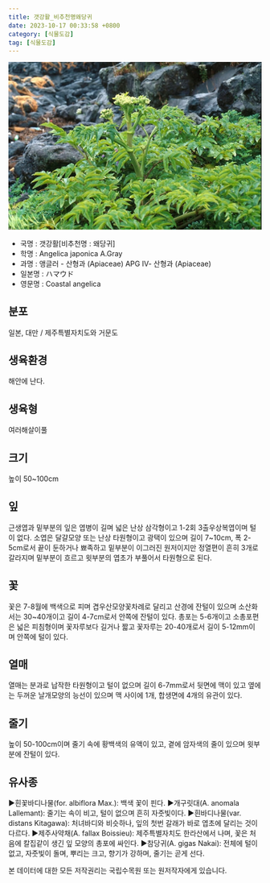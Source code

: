 ```yaml
---
title: 갯강활_비추천명왜당귀
date: 2023-10-17 00:33:58 +0800
category: [식물도감]
tag: [식물도감]
---
```




![갯강활[비추천명 : 왜당귀]](/assets/img/fileUpload/plants/basic/Umbelliferae/Angelica/7336/7336_1_th2.jpg)
- 국명 : 갯강활[비추천명 : 왜당귀]
- 학명 : Angelica japonica A.Gray
- 과명 : 앵글러 - 산형과 (Apiaceae) APG Ⅳ- 산형과 (Apiaceae)
- 일본명 : ハマウド
- 영문명 : Coastal angelica


## 분포
일본, 대만 / 제주특별자치도와 거문도
## 생육환경
해안에 난다.
## 생육형
여러해살이풀 
## 크기
높이 50~100cm
## 잎
근생엽과 밑부분의 잎은 엽병이 길며 넓은 난상 삼각형이고 1-2회 3출우상복엽이며 털이 없다. 소엽은 달걀모양 또는 난상 타원형이고 광택이 있으며 길이 7~10cm, 폭 2-5cm로서 끝이 둔하거나 뾰족하고 밑부분이 이그러진 원저이지만 정열편이 흔히 3개로 갈라지며 밑부분이 흐르고 윗부분의 엽초가 부풀어서 타원형으로 된다.
## 꽃
꽃은 7-8월에 백색으로 피며 겹우산모양꽃차례로 달리고 산경에 잔털이 있으며 소산화서는 30~40개이고 길이 4-7cm로서 안쪽에 잔털이 있다. 총포는 5-6개이고 소총포편은 넓은 피침형이며 꽃자루보다 길거나 짧고 꽃자루는  20-40개로서 길이 5-12mm이며 안쪽에 털이 있다.
## 열매
열매는 분과로 납작한 타원형이고 털이 없으며 길이 6-7mm로서 뒷면에 맥이 있고 옆에는 두꺼운 날개모양의 능선이 있으며 맥 사이에 1개, 합생면에 4개의 유관이 있다.
## 줄기
높이 50-100cm이며 줄기 속에 황백색의 유액이 있고, 곁에 암자색의 줄이 있으며 윗부분에 잔털이 있다.
## 유사종
▶흰꽃바디나물(for. albiflora Max.): 백색 꽃이 핀다.
▶개구릿대(A. anomala Lallemant): 줄기는 속이 비고, 털이 없으며 흔히 자줏빛이다. 
▶흰바디나물(var. distans Kitagawa): 처녀바디와 비슷하나, 잎의 첫번 갈래가 바로 엽초에 달리는 것이 다르다.
▶제주사약채(A. fallax Boissieu): 제주특별자치도 한라산에서 나며, 꽃은 처음에 칼집같이 생긴 잎 모양의 총포에 싸인다.
▶참당귀(A. gigas Nakai): 전체에 털이 없고, 자줏빛이 돌며, 뿌리는 크고, 향기가 강하며, 줄기는 곧게 선다. 






본 데이터에 대한 모든 저작권리는 국립수목원 또는 원저작자에게 있습니다.
